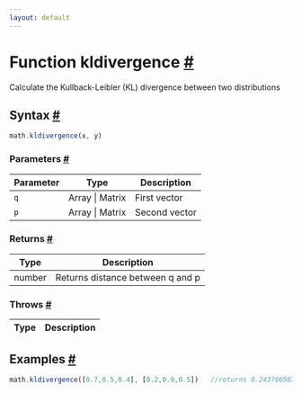 ```yaml
---
layout: default
---
```


<!-- Note: This file is automatically generated from source code comments. Changes made in this file will be overridden. -->

<h1 id="function-kldivergence">Function kldivergence <a href="#function-kldivergence" title="Permalink">#</a></h1>

Calculate the Kullback-Leibler (KL) divergence  between two distributions


<h2 id="syntax">Syntax <a href="#syntax" title="Permalink">#</a></h2>

```js
math.kldivergence(x, y)
```

<h3 id="parameters">Parameters <a href="#parameters" title="Permalink">#</a></h3>

Parameter | Type | Description
--------- | ---- | -----------
`q` | Array &#124; Matrix | First vector
`p` | Array &#124; Matrix | Second vector

<h3 id="returns">Returns <a href="#returns" title="Permalink">#</a></h3>

Type | Description
---- | -----------
number | Returns distance between q and p


<h3 id="throws">Throws <a href="#throws" title="Permalink">#</a></h3>

Type | Description
---- | -----------


<h2 id="examples">Examples <a href="#examples" title="Permalink">#</a></h2>

```js
math.kldivergence([0.7,0.5,0.4], [0.2,0.9,0.5])   //returns 0.24376698773121153

```


